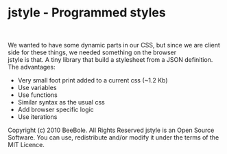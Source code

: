 <h1>jstyle - Programmed styles</h1>

<p>&nbsp;</p>

<p>We wanted to have some dynamic parts in our CSS, but since we are client side for these things, we needed something on the browser<br/>
	jstyle is that. A tiny library that build a stylesheet from a JSON definition.<br />The advantages:</p>
<ul>
	<li>Very small foot print added to a current css (~1.2 Kb)
	<li>Use variables
	<li>Use functions
	<li>Similar syntax as the usual css
	<li>Add browser specific logic
	<li>Use iterations
</ul>

Copyright (c) 2010 BeeBole.  All Rights Reserved
jstyle is an Open Source Software. You can use, redistribute  and/or modify it under the terms of the MIT Licence.